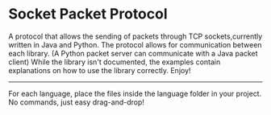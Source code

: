# Socket Packet Protocol
A protocol that allows the sending of packets through TCP sockets,currently written in Java and Python. The protocol allows for communication between each library. (A Python packet server can communicate with a Java packet client)
While the library isn't documented, the examples contain explanations on how to use the library correctly. Enjoy!

------------

For each language, place the files inside the language folder in your project. No commands, just easy drag-and-drop!

